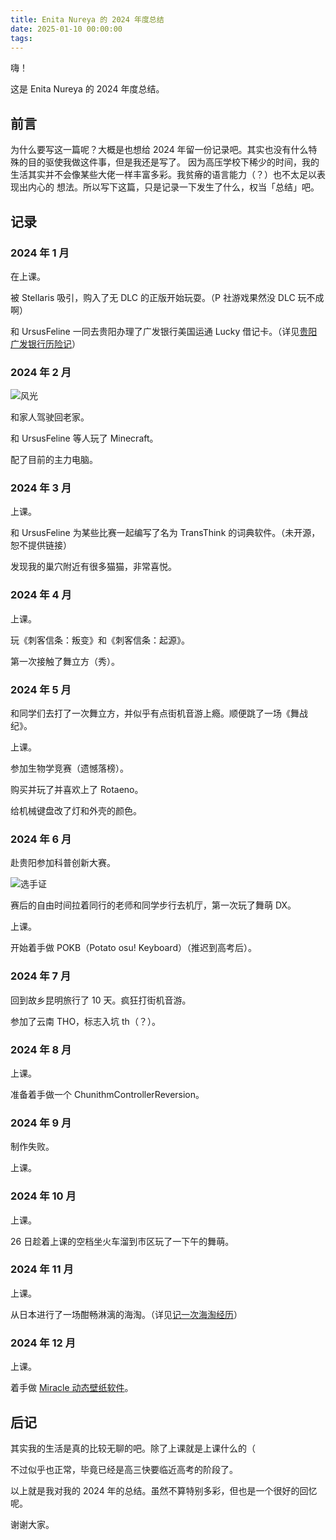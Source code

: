 ```yaml
---
title: Enita Nureya 的 2024 年度总结
date: 2025-01-10 00:00:00
tags:
---
```


嗨！

这是 Enita Nureya 的 2024 年度总结。

## 前言

为什么要写这一篇呢？大概是也想给 2024 年留一份记录吧。其实也没有什么特殊的目的驱使我做这件事，但是我还是写了。
因为高压学校下稀少的时间，我的生活其实并不会像某些大佬一样丰富多彩。我贫瘠的语言能力（？）也不太足以表现出内心的
想法。所以写下这篇，只是记录一下发生了什么，权当「总结」吧。

## 记录

### 2024 年 1 月

在上课。

被 Stellaris 吸引，购入了无 DLC 的正版开始玩耍。（P 社游戏果然没 DLC 玩不成啊）

和 UrsusFeline 一同去贵阳办理了广发银行美国运通 Lucky 借记卡。（详见[贵阳广发银行历险记](/2024/0205/a2667fbacce4/)）

### 2024 年 2 月

![风光](/img/2024-yearly-summary/01.webp)

和家人驾驶回老家。

和 UrsusFeline 等人玩了 Minecraft。

配了目前的主力电脑。

### 2024 年 3 月

上课。

和 UrsusFeline 为某些比赛一起编写了名为 TransThink 的词典软件。（未开源，恕不提供链接）

发现我的巢穴附近有很多猫猫，非常喜悦。

### 2024 年 4 月

上课。

玩《刺客信条：叛变》和《刺客信条：起源》。

第一次接触了舞立方（秀）。

### 2024 年 5 月

和同学们去打了一次舞立方，并似乎有点街机音游上瘾。顺便跳了一场《舞战纪》。

上课。

参加生物学竞赛（遗憾落榜）。

购买并玩了并喜欢上了 Rotaeno。

给机械键盘改了灯和外壳的颜色。

### 2024 年 6 月

赴贵阳参加科普创新大赛。

![选手证](/img/2024-yearly-summary/02.webp)

赛后的自由时间拉着同行的老师和同学步行去机厅，第一次玩了舞萌 DX。

上课。

开始着手做 POKB（Potato osu! Keyboard）（推迟到高考后）。

### 2024 年 7 月

回到故乡昆明旅行了 10 天。疯狂打街机音游。

参加了云南 THO，标志入坑 th（？）。

### 2024 年 8 月

上课。

准备着手做一个 ChunithmControllerReversion。

### 2024 年 9 月

制作失败。

上课。

### 2024 年 10 月

上课。

26 日趁着上课的空档坐火车溜到市区玩了一下午的舞萌。

### 2024 年 11 月

上课。

从日本进行了一场酣畅淋漓的海淘。（详见[记一次海淘经历](/2024/1103/821fb1a3569e/)）

### 2024 年 12 月

上课。

着手做 [Miracle 动态壁纸软件](https://github.com/feniota/Miracle)。

## 后记

其实我的生活是真的比较无聊的吧。除了上课就是上课什么的（

不过似乎也正常，毕竟已经是高三快要临近高考的阶段了。

以上就是我对我的 2024 年的总结。虽然不算特别多彩，但也是一个很好的回忆呢。

谢谢大家。
